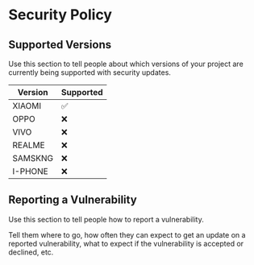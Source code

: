 # Security Policy

## Supported Versions

Use this section to tell people about which versions of your project are
currently being supported with security updates.

| Version | Supported          |
| ------- | ------------------ |
| XIAOMI  | :white_check_mark: |
| OPPO    | :x:                |
| VIVO    | :x:                |
| REALME  | :x:                |
| SAMSKNG | :x:                |
| I-PHONE | :x:                |
## Reporting a Vulnerability

Use this section to tell people how to report a vulnerability.

Tell them where to go, how often they can expect to get an update on a
reported vulnerability, what to expect if the vulnerability is accepted or
declined, etc.
